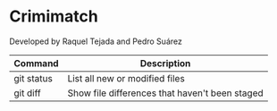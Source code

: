 # Crimimatch
Developed by Raquel Tejada and Pedro Suárez

| Command | Description |
| --- | --- |
| git status | List all new or modified files |
| git diff | Show file differences that haven't been staged |
